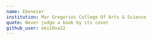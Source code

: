 ```yaml
---
name: Ebenezer
institution: Mar Gregorios College Of Arts & Science
quote: Never judge a book by its cover
github_user: ebi10sa22
---
```

